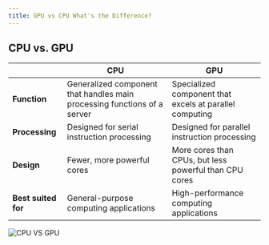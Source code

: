 ```yaml
---
title: GPU vs CPU What's the Difference?
---
```


## CPU vs. GPU

|                     | CPU                                                                      | GPU                                                     |
| ------------------- | ------------------------------------------------------------------------ | ------------------------------------------------------- |
| **Function**        | Generalized component that handles main processing functions of a server | Specialized component that excels at parallel computing |
| **Processing**      | Designed for serial instruction processing                               | Designed for parallel instruction processing            |
| **Design**          | Fewer, more powerful cores                                               | More cores than CPUs, but less powerful than CPU cores  |
| **Best suited for** | General-purpose computing applications                                   | High-performance computing applications                 |

![CPU VS GPU](https://media.discordapp.net/attachments/964896173401976932/1157998193741660222/CPU-vs-GPU-rendering.png?ex=651aa55b&is=651953db&hm=a22c80ed108a0d25106a20aa25236f7d0fa74167a50788194470f57ce7f4a6ca&=&width=807&height=426)
